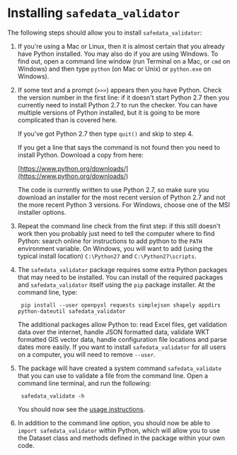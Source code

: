 # Installing `safedata_validator`

The following steps should allow you to install `safedata_validator`:

1. If you're using a Mac or Linux, then it is almost certain that you already
   have Python installed. You may also do if you are using Windows. To find out,
   open a command line window (run Terminal on a Mac, or `cmd` on Windows) and
   then type `python` (on Mac or Unix) or `python.exe` on Windows).

2. If some text and a prompt (`>>>`) appears then you have Python. Check the
   version number in the first line: if it doesn't start Python 2.7 then you
   currently need to install Python 2.7 to run the checker. You can have
   multiple versions of Python installed, but it is going to be more complicated
   than is covered here.

    If you've got Python 2.7 then type `quit()` and skip to step 4.
    
    If you get a line that says the command is not found then you need to
    install Python. Download a copy from here:

    [https://www.python.org/downloads/](https://www.python.org/downloads/)

    The code is currently written to use Python 2.7, so make sure you download
    an installer for the most recent version of Python 2.7 and not the more
    recent Python 3 versions. For Windows, choose one of the MSI installer
    options.

3. Repeat the command line check from the first step: if this still doesn't work
   then you probably just need to tell the computer where to find Python: search
   online for instructions to add python to the `PATH` environment variable. On
   Windows, you will want to add (using the typical install location)
   `C:\Python27` and `C:\Python27\scripts`.

4. The `safedata_validator` package requires some extra Python packages that may
   need to be installed. You can install of the required packages and
   `safedata_validator` itself using the `pip` package installer. At the command
   line, type:

        pip install --user openpyxl requests simplejson shapely appdirs python-dateutil safedata_validator

    The additional packages allow Python to: read Excel files, get validation
    data over the internet, handle JSON formatted data, validate WKT formatted
    GIS vector data, handle configuration file locations and parse dates more
    easily. If you want to install `safedata_validator` for all users on a
    computer, you will need to remove `--user`.

5. The package will have created  a system command `safedata_validate` that you
   can use to validate a file from the command line. Open a command line
   terminal,  and run the following:

        safedata_validate -h

    You should now see the [usage instructions](../usage/usage.md).

 6. In addition to the command line option, you should now be able to `import
    safedata_validator` within Python, which will allow you to use the  Dataset
    class and methods defined  in the package within your own code. 

